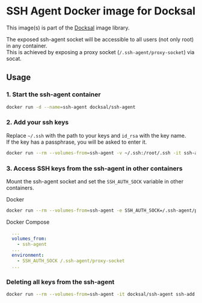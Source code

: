 # SSH Agent Docker image for Docksal

This image(s) is part of the [Docksal](http://docksal.io) image library.

The exposed ssh-agent socket will be accessible to all users (not only root) in any container.  
This is achieved by exposing a proxy socket (`/.ssh-agent/proxy-socket`) via socat.


## Usage

### 1. Start the ssh-agent container 

```bash
docker run -d --name=ssh-agent docksal/ssh-agent
```

### 2. Add your ssh keys

Replace `~/.ssh` with the path to your keys and `id_rsa` with the key name.  
If the key has a passphrase, you will be asked to enter it.

```bash
docker run --rm --volumes-from=ssh-agent -v ~/.ssh:/root/.ssh -it ssh-agent ssh-add /root/.ssh/id_rsa
```

### 3. Access SSH keys from the ssh-agent in other containers

Mount the ssh-agent socket and set the `SSH_AUTH_SOCK` variable in other containers.

Docker

```bash
docker run --rm --volumes-from=ssh-agent -e SSH_AUTH_SOCK=/.ssh-agent/proxy-socket-it <image> ssh-add -l
```

Docker Compose

```yaml
  ...
  volumes_from:
    - ssh-agent
  ...
  environment:
    - SSH_AUTH_SOCK /.ssh-agent/proxy-socket
  ...
```

### Deleting all keys from the ssh-agent

```bash
docker run --rm --volumes-from=ssh-agent -it docksal/ssh-agent ssh-add -D
```
